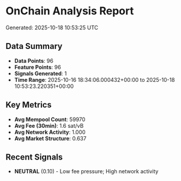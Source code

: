# OnChain Analysis Report
Generated: 2025-10-18 10:53:25 UTC

## Data Summary
- **Data Points**: 96
- **Feature Points**: 96
- **Signals Generated**: 1
- **Time Range**: 2025-10-16 18:34:06.000432+00:00 to 2025-10-18 10:53:23.220351+00:00

## Key Metrics
- **Avg Mempool Count**: 59970
- **Avg Fee (30min)**: 1.6 sat/vB
- **Avg Network Activity**: 1.000
- **Avg Market Structure**: 0.637

## Recent Signals
- **NEUTRAL** (0.10) - Low fee pressure; High network activity
